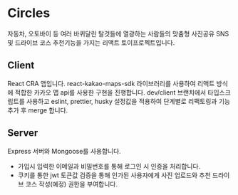 # Circles
자동차, 오토바이 등 여러 바퀴달린 탈것들에 열광하는 사람들의 맞춤형 사진공유 SNS 및 드라이브 코스 추천기능을 가지는 리액트 토이프로젝트입니다.

## Client
React CRA 앱입니다. react-kakao-maps-sdk 라이브러리를 사용하여 리액트 방식에 적합한 카카오 맵 api를 사용한 구현을 진행합니다.
dev/client 브랜치에서 타입스크립트를 사용하고 eslint, prettier, husky 설정값을 적용하여 단계별로 리팩토링과 기능 추가 후 merge 합니다.

## Server
Express 서버와 Mongoose를 사용합니다.
- 가입시 입력한 이메일과 비밀번호를 통해 로그인 시 인증을 처리합니다.
- 쿠키를 통한 jwt 토큰값 검증을 통해 인가된 사용자에게 사진 업로드와 추천 드라이브 코스 작성(예정) 권한을 부여합니다.
